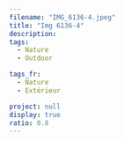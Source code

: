 ```yaml
---
filename: "IMG_6136-4.jpeg"
title: "Img 6136-4"
description:
tags:
  - Nature
  - Outdoor

tags_fr:
  - Nature
  - Extérieur

project: null
display: true
ratio: 0.8
---
```


